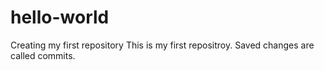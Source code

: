 # hello-world
Creating my first repository 
This is my first repositroy. 
Saved changes are called commits. 
